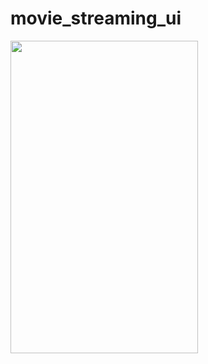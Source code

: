 # movie_streaming_ui


<img src="https://ik.imagekit.io/ksjrdwbna/Github/demo-of-movies-ui.gif?updatedAt=1696323293590" width="300" height="500">
